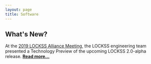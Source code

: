 ```yaml
---
layout: page
title: Software
---
```


## What's New?

At the [2019 LOCKSS Alliance Meeting](https://www.lockss.org/events/2019-lockss-alliance-meeting), the LOCKSS engineering team presented a Technology Preview of the upcoming LOCKSS 2.0-alpha release. [**Read more...**](/software/lockss-2.0-alpha-preview.md)


